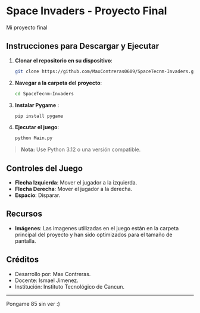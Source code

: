 
# Space Invaders - Proyecto Final

Mi proyecto final

## Instrucciones para Descargar y Ejecutar

1. **Clonar el repositorio en su dispositivo**:
   ```bash
   git clone https://github.com/MaxContreras0609/SpaceTecnm-Invaders.git
   ```
2. **Navegar a la carpeta del proyecto**:
   ```bash
   cd SpaceTecnm-Invaders
   ```

3. **Instalar Pygame** :
   ```bash
   pip install pygame
   ```

4. **Ejecutar el juego**:
   ```bash
   python Main.py
   ```

> **Nota:** Use Python 3.12 o una versión compatible.

## Controles del Juego

- **Flecha Izquierda**: Mover el jugador a la izquierda.
- **Flecha Derecha**: Mover el jugador a la derecha.
- **Espacio**: Disparar.


## Recursos

- **Imágenes**: Las imagenes utilizadas en el juego están en la carpeta principal del proyecto y han sido optimizados para el tamaño de pantalla.


## Créditos

- Desarrollo por: Max Contreras.
- Docente: Ismael Jimenez.
- Institución: Instituto Tecnológico de Cancun.

---

Pongame 85 sin ver :)
```

